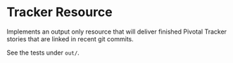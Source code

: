 # Tracker Resource

Implements an output only resource that will deliver finished Pivotal Tracker stories that are linked in recent git commits.

See the tests under `out/`.
